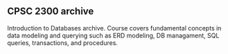 ## CPSC 2300 archive

Introduction to Databases archive. Course covers fundamental concepts in data modeling and querying such as ERD modeling, DB managament, SQL queries, transactions, and procedures. 
